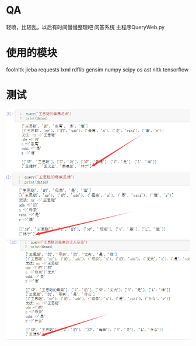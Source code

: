# QA
轻喷，比较乱，以后有时间慢慢整理吧 
问答系统 
主程序QueryWeb.py 
# 使用的模块
foolnltk
jieba 
requests 
lxml 
rdflib 
gensim 
numpy 
scipy 
os 
ast 
nltk 
tensorflow
# 测试  
![image](https://github.com/KID1412999/QA/blob/master/TIM%E5%9B%BE%E7%89%8720181102122957.png)
![image](https://github.com/KID1412999/QA/blob/master/TIM%E5%9B%BE%E7%89%8720181102123011.png)
![image](https://github.com/KID1412999/QA/blob/master/TIM%E5%9B%BE%E7%89%8720181102123017.png)



